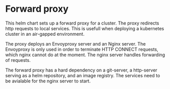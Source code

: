 # Forward proxy

This helm chart sets up a forward proxy for a cluster. The proxy redirects http requests to local services. This is usefull when deploying a kubernetes cluster in an air-gapped environment. 

The proxy deploys an Envoyproxy server and an Nginx server. The Envoyproxy is only used in order to terminate HTTP CONNECT requests, which nginx cannot do at the moment. The nginx server handles forwarding of requests.

The forward proxy has a hard dependency on a git-server, a http-server serving as a helm repository, and an image registry. The services need to be avialable for the nginx server to start.
